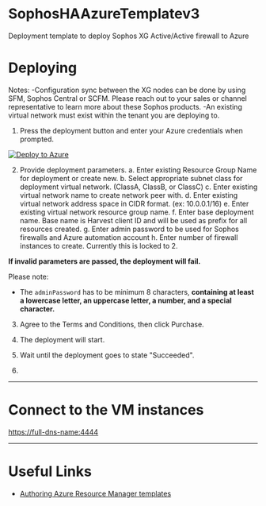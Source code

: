 # SophosHAAzureTemplatev3
Deployment template to deploy Sophos XG Active/Active firewall to Azure

Deploying
=========

Notes: 
-Configuration sync between the XG nodes can be done by using SFM, Sophos Central or SCFM. 
Please reach out to your sales or channel representative to learn more about these Sophos products.
-An existing virtual network must exist within the tenant you are deploying to.

1) Press the deployment button and enter your Azure credentials when prompted.

[![Deploy to Azure](https://azuredeploy.net/deploybutton.png)](https://portal.azure.com/#create/Microsoft.Template/uri/https%3A%2F%2Fraw.githubusercontent.com%2Fmcs1970%2Fthincit%2Fsophos-xg-aa%2FSophosHAAzureTemplatev3.json)

2) Provide deployment parameters.
	a. Enter existing Resource Group Name for deployment or create new. 
	b. Select appropriate subnet class for deployment virtual network. (ClassA, ClassB, or ClassC)
	c. Enter existing virtual network name to create network peer with.
	d. Enter existing virtual network address space in CIDR format. (ex: 10.0.0.1/16)
	e. Enter existing virtual network resource group name.
	f. Enter base deployment name. Base name is Harvest client ID and will be used as prefix for all resources created.
	g. Enter admin password to be used for Sophos firewalls and Azure automation account
	h. Enter number of firewall instances to create. Currently this is locked to 2.


**If invalid parameters are passed, the deployment will fail.**

Please note:
* The `adminPassword` has to be minimum 8 characters, **containing at least a lowercase letter, an uppercase letter, a number, and a special character.**

3) Agree to the Terms and Conditions, then click Purchase.

4) The deployment will start.

5) Wait until the deployment goes to state "Succeeded".

6) 

***

Connect to the VM instances
==========================

[https://full-dns-name:4444](https://full-dns-name:4444)

***

Useful Links
============

* [Authoring Azure Resource Manager templates](https://azure.microsoft.com/en-us/documentation/articles/resource-group-authoring-templates/)
